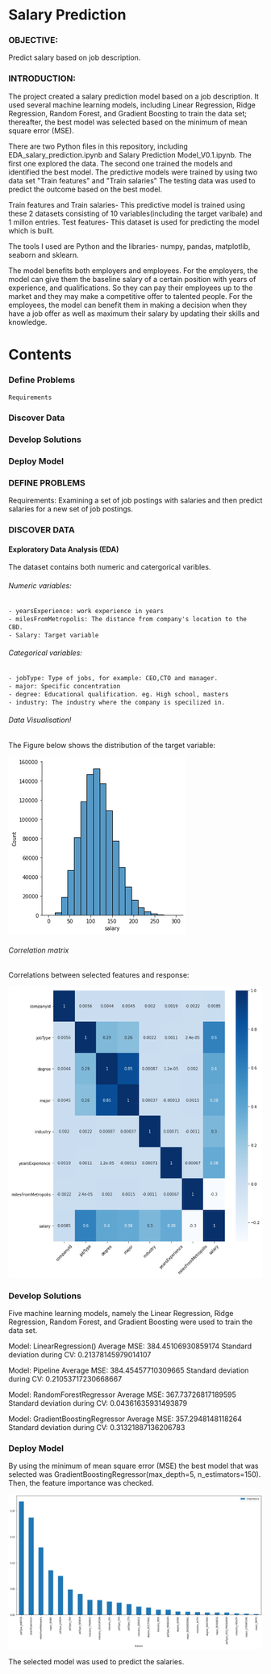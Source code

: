 # Salary Prediction

### OBJECTIVE:
Predict salary based on job description.

### INTRODUCTION:
The project created a salary prediction model based on a job description. It used several machine learning models, including Linear Regression, Ridge Regression, Random Forest, and Gradient Boosting to train the data set; thereafter, the best model was selected based on the minimum of mean square error (MSE).

There are two Python files in this repository, including EDA_salary_prediction.ipynb and Salary Prediction Model_V0.1.ipynb.
The first one explored the data. The second one trained the models and identified the best model. The predictive models were trained by using two data set "Train features" and "Train salaries"
The testing data was used to predict the outcome based on the best model. 



Train features and Train salaries- This predictive model is trained using these 2 datasets consisting of 10 variables(including the target varibale) and 1 millon entries.
Test features- This dataset is used for predicting the model which is built.

The tools I used are Python and the libraries- numpy, pandas, matplotlib, seaborn and sklearn.

The model benefits both employers and employees. For the employers, the model can give them the baseline salary of a certain position with years of experience, and qualifications. So they can pay their employees up to the market and they may make a competitive offer to talented people. For the employees, the model can benefit them in making a decision when they have a job offer as well as maximum their salary by updating their skills and knowledge.

# Contents
### Define Problems
    Requirements
### Discover Data

### Develop Solutions

### Deploy Model

### DEFINE PROBLEMS
Requirements: Examining a set of job postings with salaries and then predict salaries for a new set of job postings.

### DISCOVER DATA
#### Exploratory Data Analysis (EDA)
The dataset contains both numeric and catergorical varibles.
###### Numeric variables:
    - yearsExperience: work experience in years
    - milesFromMetropolis: The distance from company's location to the CBD.
    - Salary: Target variable
###### Categorical variables:
    - jobType: Type of jobs, for example: CEO,CTO and manager.
    - major: Specific concentration
    - degree: Educational qualification. eg. High school, masters
    - industry: The industry where the company is specilized in.
###### Data Visualisation!

The Figure below shows the distribution of the target variable:

![](images/fig1_Salary%20distribution.png)

###### Correlation matrix
Correlations between selected features and response:

![](images/fig4_correlations.png)


### Develop Solutions
Five machine learning models, namely the Linear Regression, Ridge Regression, Random Forest, and Gradient Boosting were used to train the data set.

Model: LinearRegression()
Average MSE: 384.45106930859174
Standard deviation during CV: 0.21378145979014107

Model:
 Pipeline
Average MSE:
 384.45457710309665
Standard deviation during CV:
 0.21053717230668667

Model:
 RandomForestRegressor
Average MSE:
 367.73726817189595
Standard deviation during CV:
 0.04361635931493879

Model:
 GradientBoostingRegressor
Average MSE:
 357.2948148118264
Standard deviation during CV:
 0.31321887136206783

### Deploy Model
 By using the minimum of mean square error (MSE) the best model that was selected was GradientBoostingRegressor(max_depth=5, n_estimators=150).
 Then, the feature importance was checked.
 
 ![](images/fig5_feature%20importance.png)
 
The selected model was used to predict the salaries.

